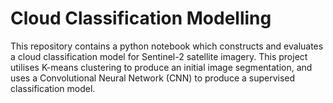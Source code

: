 # Cloud Classification Modelling

This repository contains a python notebook which constructs and evaluates a cloud classification model for Sentinel-2 satellite imagery. This project utilises K-means clustering to produce an initial image segmentation, and uses a Convolutional Neural Network (CNN) to produce a supervised classification model.
